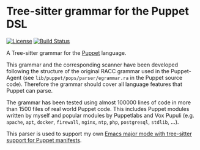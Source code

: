 # Tree-sitter grammar for the Puppet DSL

[![License](https://img.shields.io/github/license/smoeding/tree-sitter-puppet.svg)](https://raw.githubusercontent.com/smoeding/tree-sitter-puppet/master/LICENSE)
[![Build Status](https://github.com/smoeding/tree-sitter-puppet/actions/workflows/ci.yaml/badge.svg)](https://github.com/smoeding/tree-sitter-puppet/actions/workflows/ci.yaml)

A Tree-sitter grammar for the [Puppet](https://www.puppet.com) language.

This grammar and the corresponding scanner have been developed following the structure of the original RACC grammar used in the Puppet-Agent (see `lib/puppet/pops/parser/egrammar.ra` in the Puppet source code). Therefore the grammar should cover all language features that Puppet can parse.

The grammar has been tested using almost 100000 lines of code in more than 1500 files of real world Puppet code. This includes Puppet modules written by myself and popular modules by Puppetlabs and Vox Pupuli (e.g. `apache`, `apt`, `docker`, `firewall`, `nginx`, `ntp`, `php`, `postgresql`, `stdlib`, ...).

This parser is used to support my own [Emacs major mode with tree-sitter support for Puppet manifests](https://github.com/smoeding/puppet-ts-mode).
